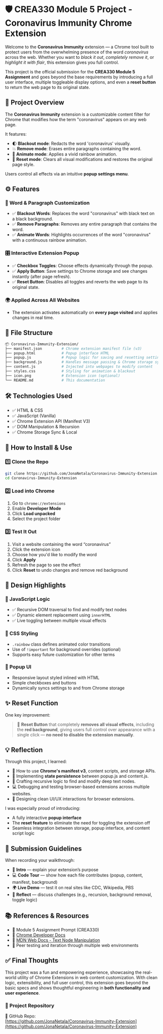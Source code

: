 # 🛡️ CREA330 Module 5 Project - Coronavirus Immunity Chrome Extension

Welcome to the **Coronavirus Immunity** extension — a Chrome tool built to protect users from the overwhelming presence of the word *coronavirus* across the web. Whether you want to *black it out*, *completely remove it*, or *highlight it with flair*, this extension gives you full control.

This project is the official submission for the **CREA330 Module 5 Assignment** and goes beyond the base requirements by introducing a full user interface, multiple toggleable display options, and even a **reset button** to return the web page to its original state.



## 📌 Project Overview

The **Coronavirus Immunity** extension is a customizable content filter for Chrome that modifies how the term "coronavirus" appears on any web page.

It features:
- 🌓 **Blackout mode**: Redacts the word 'coronavirus' visually.
- 💥 **Remove mode**: Erases entire paragraphs containing the word.
- 🌈 **Animate mode**: Applies a vivid rainbow animation.
- 🔄 **Reset mode**: Clears all visual modifications and restores the original page style.

Users control all effects via an intuitive **popup settings menu**.



## ⚙️ Features

### 🧪 Word & Paragraph Customization
- ✅ **Blackout Words**: Replaces the word "coronavirus" with black text on a black background.
- ✅ **Remove Paragraphs**: Removes any entire paragraph that contains the word.
- ✅ **Animate Words**: Highlights occurrences of the word "coronavirus" with a continuous rainbow animation.

### 🎛️ Interactive Extension Popup
- ✅ **Checkbox Toggles**: Choose effects dynamically through the popup.
- ✅ **Apply Button**: Save settings to Chrome storage and see changes instantly (after page refresh).
- ✅ **Reset Button**: Disables all toggles and reverts the web page to its original state.

### 🌍 Applied Across All Websites
- The extension activates automatically on **every page visited** and applies changes in real time.



## 📂 File Structure

```bash
📦 Coronavirus-Immunity-Extension/
├── manifest.json         # Chrome extension manifest file (v3)
├── popup.html            # Popup interface HTML
├── popup.js              # Popup logic for saving and resetting settings
├── background.js         # Handles message passing & Chrome storage sync
├── content.js            # Injected into webpages to modify content
├── styles.css            # Styling for animation & blackout
├── icon.png              # Extension icon (optional)
└── README.md             # This documentation
```



## 🛠️ Technologies Used

- ✅ HTML & CSS  
- ✅ JavaScript (Vanilla)  
- ✅ Chrome Extension API (Manifest V3)  
- ✅ DOM Manipulation & Recursion  
- ✅ Chrome Storage Sync & Local  



## 🚀 How to Install & Use

### 1️⃣ Clone the Repo
```bash
git clone https://github.com/JonaNetala/Coronavirus-Immunity-Extension.git
cd Coronavirus-Immunity-Extension
```

### 2️⃣ Load into Chrome
1. Go to `chrome://extensions`
2. Enable **Developer Mode**
3. Click **Load unpacked**
4. Select the project folder

### 3️⃣ Test It Out
1. Visit a website containing the word “coronavirus”  
2. Click the extension icon  
3. Choose how you'd like to modify the word  
4. Click **Apply**  
5. Refresh the page to see the effect  
6. Click **Reset** to undo changes and remove red background



## 🌈 Design Highlights

### 🧠 JavaScript Logic
- ✅ Recursive DOM traversal to find and modify text nodes
- ✅ Dynamic element replacement using `innerHTML`
- ✅ Live toggling between multiple visual effects

### 💅 CSS Styling
- `.rainbow` class defines animated color transitions
- Use of `!important` for background overrides (optional)
- Supports easy future customization for other terms

### 🧩 Popup UI
- Responsive layout styled inlined with HTML
- Simple checkboxes and buttons
- Dynamically syncs settings to and from Chrome storage



## ✨ Reset Function

One key improvement:
> 🔄 **Reset Button** that completely **removes all visual effects**, including the **red background**, giving users full control over appearance with a single click — **no need to disable the extension manually**.



## 💡 Reflection

Through this project, I learned:
- 🔧 How to use **Chrome's manifest v3**, content scripts, and storage APIs.
- 🔄 Implementing **state persistence** between popup.js and content.js.
- 🧠 Crafting recursive logic to find and modify deep text nodes.
- 💻 Debugging and testing browser-based extensions across multiple websites.
- 🎯 Designing clean UI/UX interactions for browser extensions.

I was especially proud of introducing:
- A fully interactive **popup interface**
- The **reset feature** to eliminate the need for toggling the extension off
- Seamless integration between storage, popup interface, and content script logic



## 📸 Submission Guidelines

When recording your walkthrough:
- 🎤 **Intro** — explain your extension’s purpose
- 💻 **Code Tour** — show how each file contributes (popup, content, manifest, background)
- 🌍 **Live Demo** — test it on real sites like CDC, Wikipedia, PBS
- 🧠 **Reflect** — discuss challenges (e.g., recursion, background removal, toggle logic)



## 📚 References & Resources

- 📄 Module 5 Assignment Prompt (CREA330)
- 🔧 [Chrome Developer Docs](https://developer.chrome.com/docs/extensions/)
- 🎨 [MDN Web Docs - Text Node Manipulation](https://developer.mozilla.org/)
- 🧪 Peer testing and iteration through multiple web environments



## ✅ Final Thoughts

This project was a fun and empowering experience, showcasing the real-world utility of Chrome Extensions in web content customization. With clean logic, extensibility, and full user control, this extension goes beyond the basic specs and shows thoughtful engineering in **both functionality and user experience**.



### 🔗 Project Repository

📁 GitHub Repo:  
[https://github.com/JonaNetala/Coronavirus-Immunity-Extension](https://github.com/JonaNetala/Coronavirus-Immunity-Extension)